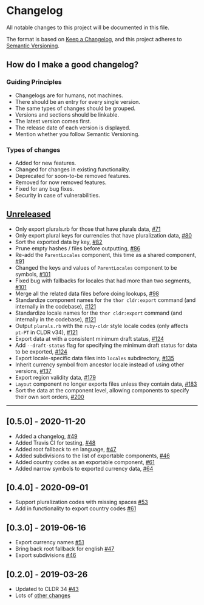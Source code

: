 # Changelog
All notable changes to this project will be documented in this file.

The format is based on [Keep a Changelog](https://keepachangelog.com/en/1.0.0/), and this project adheres to [Semantic Versioning](https://semver.org/spec/v2.0.0.html).

## How do I make a good changelog?
### Guiding Principles
- Changelogs are for humans, not machines.
- There should be an entry for every single version.
- The same types of changes should be grouped.
- Versions and sections should be linkable.
- The latest version comes first.
- The release date of each version is displayed.
- Mention whether you follow Semantic Versioning.

### Types of changes
- Added for new features.
- Changed for changes in existing functionality.
- Deprecated for soon-to-be removed features.
- Removed for now removed features.
- Fixed for any bug fixes.
- Security in case of vulnerabilities.

## [Unreleased]

- Only export plurals.rb for those that have plurals data, [#71](https://github.com/ruby-i18n/ruby-cldr/pull/71)
- Only export plural keys for currencies that have pluralization data, [#80](https://github.com/ruby-i18n/ruby-cldr/pull/80)
- Sort the exported data by key, [#82](https://github.com/ruby-i18n/ruby-cldr/pull/82)
- Prune empty hashes / files before outputting, [#86](https://github.com/ruby-i18n/ruby-cldr/pull/86)
- Re-add the `ParentLocales` component, this time as a shared component, [#91](https://github.com/ruby-i18n/ruby-cldr/pull/91)
- Changed the keys and values of `ParentLocales` component to be symbols, [#101](https://github.com/ruby-i18n/ruby-cldr/pull/101)
- Fixed bug with fallbacks for locales that had more than two segments, [#101](https://github.com/ruby-i18n/ruby-cldr/pull/101)
- Merge all the related data files before doing lookups, [#98](https://github.com/ruby-i18n/ruby-cldr/pull/98)
- Standardize component names for the `thor cldr:export` command (and internally in the codebase), [#121](https://github.com/ruby-i18n/ruby-cldr/pull/121)
- Standardize locale names for the `thor cldr:export` command (and internally in the codebase), [#121](https://github.com/ruby-i18n/ruby-cldr/pull/121)
- Output `plurals.rb` with the `ruby-cldr` style locale codes (only affects `pt-PT` in CLDR v34), [#121](https://github.com/ruby-i18n/ruby-cldr/pull/121)
- Export data at with a consistent minimum draft status, [#124](https://github.com/ruby-i18n/ruby-cldr/pull/124)
- Add `--draft-status` flag for specifying the minimum draft status for data to be exported, [#124](https://github.com/ruby-i18n/ruby-cldr/pull/124)
- Export locale-specific data files into `locales` subdirectory, [#135](https://github.com/ruby-i18n/ruby-cldr/pull/135)
- Inherit currency symbol from ancestor locale instead of using other versions, [#137](https://github.com/ruby-i18n/ruby-cldr/pull/137)
- Export region validity data, [#179](https://github.com/ruby-i18n/ruby-cldr/pull/179)
- `Layout` component no longer exports files unless they contain data, [#183](https://github.com/ruby-i18n/ruby-cldr/pull/183)
- Sort the data at the component level, allowing components to specify their own sort orders, [#200](https://github.com/ruby-i18n/ruby-cldr/pull/200)

---

## [0.5.0] - 2020-11-20

- Added a changelog, [#49](https://github.com/ruby-i18n/ruby-cldr/pull/49)
- Added Travis CI for testing, [#48](https://github.com/ruby-i18n/ruby-cldr/pull/48)
- Added root fallback to en language, [#47](https://github.com/ruby-i18n/ruby-cldr/pull/47)
- Added subdivisions to the list of exportable components, [#46](https://github.com/ruby-i18n/ruby-cldr/pull/46)
- Added country codes as an exportable component, [#61](https://github.com/ruby-i18n/ruby-cldr/pull/61)
- Added narrow symbols to exported currency data, [#64](https://github.com/ruby-i18n/ruby-cldr/pull/64)

## [0.4.0] - 2020-09-01

- Support pluralization codes with missing spaces [#53](https://github.com/ruby-i18n/ruby-cldr/pull/53)
- Add in functionality to export country codes [#61](https://github.com/ruby-i18n/ruby-cldr/pull/61)

## [0.3.0] - 2019-06-16

- Export currency names [#51](https://github.com/ruby-i18n/ruby-cldr/pull/51)
- Bring back root fallback for english [#47](https://github.com/ruby-i18n/ruby-cldr/pull/47)
- Export subdivisions [#46](https://github.com/ruby-i18n/ruby-cldr/pull/46)

## [0.2.0] - 2019-03-26

- Updated to CLDR 34 [#43](https://github.com/ruby-i18n/ruby-cldr/pull/43)
- Lots of [other changes](https://github.com/ruby-i18n/ruby-cldr/compare/v0.1.1...v0.2.0)

[Unreleased]: https://github.com/ruby-i18n/ruby-cldr/compare/v0.5.0...HEAD
